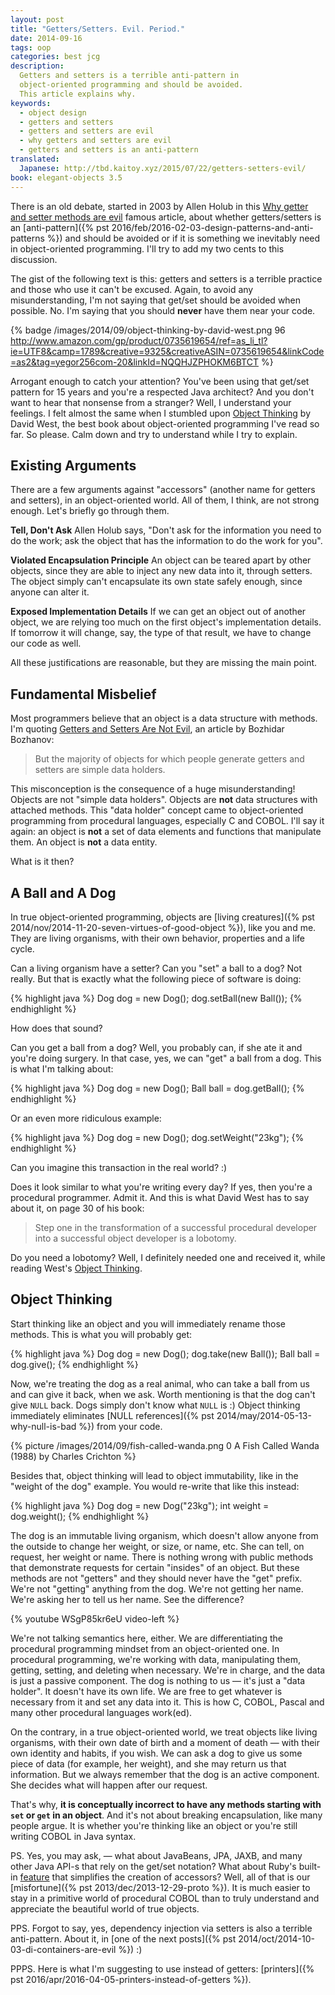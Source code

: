 ```yaml
---
layout: post
title: "Getters/Setters. Evil. Period."
date: 2014-09-16
tags: oop
categories: best jcg
description:
  Getters and setters is a terrible anti-pattern in
  object-oriented programming and should be avoided.
  This article explains why.
keywords:
  - object design
  - getters and setters
  - getters and setters are evil
  - why getters and setters are evil
  - getters and setters is an anti-pattern
translated:
  Japanese: http://tbd.kaitoy.xyz/2015/07/22/getters-setters-evil/
book: elegant-objects 3.5
---
```


There is an old debate, started in 2003 by Allen Holub
in this [Why getter and setter methods are evil](http://www.javaworld.com/article/2073723/core-java/why-getter-and-setter-methods-are-evil.html)
famous article, about whether getters/setters is an
[anti-pattern]({% pst 2016/feb/2016-02-03-design-patterns-and-anti-patterns %})
and should be avoided or if it is something we inevitably need in object-oriented
programming. I'll try to add my two cents to this discussion.

The gist of the following text is this: getters and setters is
a terrible practice and those who use it can't be excused.
Again, to avoid any misunderstanding, I'm not saying that get/set should be avoided when possible.
No. I'm saying that you should **never** have them near your code.

<!--more-->

{% badge /images/2014/09/object-thinking-by-david-west.png 96 http://www.amazon.com/gp/product/0735619654/ref=as_li_tl?ie=UTF8&camp=1789&creative=9325&creativeASIN=0735619654&linkCode=as2&tag=yegor256com-20&linkId=NQQHJZPHOKM6BTCT %}

Arrogant enough to catch your attention? You've been using
that get/set pattern for 15 years and you're a respected Java architect?
And you don't want to hear that nonsense from a stranger? Well, I understand
your feelings. I felt almost the same when I stumbled upon
[Object Thinking](http://www.amazon.com/gp/product/0735619654/ref=as_li_tl?ie=UTF8&camp=1789&creative=9325&creativeASIN=0735619654&linkCode=as2&tag=yegor256com-20&linkId=NQQHJZPHOKM6BTCT)
by David West, the best book about object-oriented programming I've read so far.
So please. Calm down and try to understand while I try to explain.

## Existing Arguments

There are a few arguments against "accessors"
(another name for getters and setters), in an object-oriented world.
All of them, I think, are not strong enough. Let's briefly go
through them.

**Tell, Don't Ask**
Allen Holub says, "Don't ask for the information
you need to do the work; ask the object that has the information
to do the work for you".

**Violated Encapsulation Principle**
An object can be teared apart by other objects, since they
are able to inject any new data into it, through setters. The object simply
can't encapsulate its own state safely enough, since anyone
can alter it.

**Exposed Implementation Details**
If we can get an object out
of another object, we are relying too much on the first object's implementation
details. If tomorrow it will change, say, the type of that result,
we have to change our code as well.

All these justifications are reasonable, but they are missing the main point.

## Fundamental Misbelief

Most programmers believe that an object is a data structure with methods.
I'm quoting [Getters and Setters Are Not Evil](http://java.dzone.com/articles/getters-and-setters-are-not),
an article by Bozhidar Bozhanov:

> But the majority of objects for which people generate getters
and setters are simple data holders.

This misconception is the consequence of a huge misunderstanding!
Objects are not "simple data holders". Objects are **not** data structures
with attached methods. This "data holder" concept came to object-oriented programming
from procedural languages, especially C and COBOL.
I'll say it again: an object is **not** a set of data elements
and functions that manipulate them. An object is **not** a data entity.

What is it then?

## A Ball and A Dog

In true object-oriented programming, objects are
[living creatures]({% pst 2014/nov/2014-11-20-seven-virtues-of-good-object %}),
like you and me. They are living organisms,
with their own behavior, properties and a life cycle.

Can a living organism have a setter?
Can you "set" a ball to a dog? Not really.
But that is exactly what the following piece of software is doing:

{% highlight java %}
Dog dog = new Dog();
dog.setBall(new Ball());
{% endhighlight %}

How does that sound?

Can you get a ball from a dog? Well, you probably can,
if she ate it and you're doing surgery. In that case, yes, we can "get" a ball from a dog. This is what
I'm talking about:

{% highlight java %}
Dog dog = new Dog();
Ball ball = dog.getBall();
{% endhighlight %}

Or an even more ridiculous example:

{% highlight java %}
Dog dog = new Dog();
dog.setWeight("23kg");
{% endhighlight %}

Can you imagine this transaction in the real world? :)

Does it look similar to what you're writing every day? If yes,
then you're a procedural programmer. Admit it. And this is what
David West has to say about it, on page 30 of his book:

> Step one in the transformation of a successful procedural developer
into a successful object developer is a lobotomy.

Do you need a lobotomy? Well, I definitely needed one and received it, while
reading West's [Object Thinking](http://www.amazon.com/gp/product/0735619654/ref=as_li_tl?ie=UTF8&camp=1789&creative=9325&creativeASIN=0735619654&linkCode=as2&tag=yegor256com-20&linkId=NQQHJZPHOKM6BTCT).

## Object Thinking

Start thinking like an object and you will immediately rename those methods.
This is what you will probably get:

{% highlight java %}
Dog dog = new Dog();
dog.take(new Ball());
Ball ball = dog.give();
{% endhighlight %}

Now, we're treating the dog as a real animal, who can take a ball from us
and can give it back, when we ask. Worth mentioning is that the
dog can't give `NULL` back. Dogs simply don't know what `NULL` is :)
Object thinking immediately eliminates
[NULL references]({% pst 2014/may/2014-05-13-why-null-is-bad %})
from your code.

{% picture /images/2014/09/fish-called-wanda.png 0 A Fish Called Wanda (1988) by Charles Crichton %}

Besides that, object thinking will lead to object immutability, like in
the "weight of the dog" example. You would re-write that like this instead:

{% highlight java %}
Dog dog = new Dog("23kg");
int weight = dog.weight();
{% endhighlight %}

The dog is an immutable living organism, which doesn't allow anyone from
the outside to change her weight, or size, or name, etc. She can tell, on
request, her weight or name. There is nothing wrong with public
methods that demonstrate requests for certain "insides" of an object. But these
methods are not "getters" and they should never have the "get" prefix. We're
not "getting" anything from the dog. We're not getting her name. We're asking
her to tell us her name. See the difference?

{% youtube WSgP85kr6eU video-left %}

We're not talking semantics here, either. We are differentiating the procedural
programming mindset from an object-oriented one. In procedural programming,
we're working with data, manipulating them, getting, setting,
and deleting when necessary. We're in charge, and the data is just a passive component.
The dog is nothing to us &mdash; it's just a "data holder".
It doesn't have its own life. We are free
to get whatever is necessary from it and set any data into it.
This is how C, COBOL, Pascal and many other procedural languages work(ed).

On the contrary, in a true object-oriented world, we treat objects like
living organisms, with their own date of birth and a moment of death &mdash;
with their own identity and habits, if you wish. We can ask a dog to
give us some piece of data (for example, her weight), and she may
return us that information. But we always remember that the dog is
an active component. She decides what will happen after our request.

That's why, **it is conceptually incorrect to have any methods starting
with `set` or `get` in an object**. And it's not about breaking encapsulation, like
many people argue. It is whether you're thinking like an object
or you're still writing COBOL in Java syntax.

PS. Yes, you may ask, &mdash; what about JavaBeans, JPA, JAXB, and many other
Java API-s that rely on the get/set notation? What about Ruby's built-in
[feature](http://ruby-doc.org/docs/ruby-doc-bundle/UsersGuide/rg/accessors.html)
that simplifies the creation of accessors? Well, all of that is our
[misfortune]({% pst 2013/dec/2013-12-29-proto %}).
It is much easier to stay in a primitive world of procedural COBOL than to
truly understand and appreciate the beautiful world of true objects.

PPS. Forgot to say, yes, dependency injection via setters is also
a terrible anti-pattern. About it, in
[one of the next posts]({% pst 2014/oct/2014-10-03-di-containers-are-evil %}) :)

PPPS. Here is what I'm suggesting to use instead of getters:
[printers]({% pst 2016/apr/2016-04-05-printers-instead-of-getters %}).
